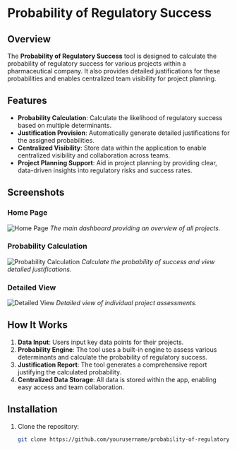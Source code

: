 # Probability of Regulatory Success

## Overview

The **Probability of Regulatory Success** tool is designed to calculate the probability of regulatory success for various projects within a pharmaceutical company. It also provides detailed justifications for these probabilities and enables centralized team visibility for project planning.

## Features

- **Probability Calculation**: Calculate the likelihood of regulatory success based on multiple determinants.
- **Justification Provision**: Automatically generate detailed justifications for the assigned probabilities.
- **Centralized Visibility**: Store data within the application to enable centralized visibility and collaboration across teams.
- **Project Planning Support**: Aid in project planning by providing clear, data-driven insights into regulatory risks and success rates.

## Screenshots

### Home Page
![Home Page](path/to/your/screenshot1.png)
*The main dashboard providing an overview of all projects.*

### Probability Calculation
![Probability Calculation](path/to/your/screenshot2.png)
*Calculate the probability of success and view detailed justifications.*

### Detailed View
![Detailed View](path/to/your/screenshot3.png)
*Detailed view of individual project assessments.*

## How It Works

1. **Data Input**: Users input key data points for their projects.
2. **Probability Engine**: The tool uses a built-in engine to assess various determinants and calculate the probability of regulatory success.
3. **Justification Report**: The tool generates a comprehensive report justifying the calculated probability.
4. **Centralized Data Storage**: All data is stored within the app, enabling easy access and team collaboration.

## Installation

1. Clone the repository:
   ```sh
   git clone https://github.com/yourusername/probability-of-regulatory-success.git

